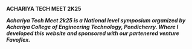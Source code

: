   __ACHARIYA TECH MEET 2K25__
  
___Achariya Tech Meet 2k25 is a National level symposium organized by Achariya College of Engineering Technology, Pondicherry. Where I developed this website and sponsored with our partenered venture Favoflex.___
